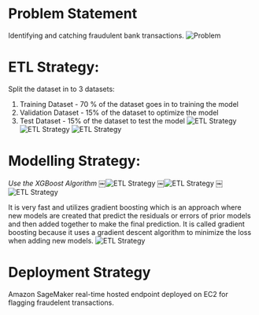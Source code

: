 # Problem Statement
Identifying and catching fraudulent bank transactions.
![Problem](https://s3.amazonaws.com/nand-aws-ml/one.png)


# ETL Strategy:
Split the dataset in to 3 datasets:
1) Training Dataset - 70 % of the dataset goes in to training the model
2) Validation Dataset - 15%  of the dataset to optimize the model 
3) Test Dataset - 15% of the dataset to test the model 
![ETL Strategy](https://s3.amazonaws.com/nand-aws-ml/two.png)
![ETL Strategy](https://s3.amazonaws.com/nand-aws-ml/three.png)
![ETL Strategy](https://s3.amazonaws.com/nand-aws-ml/six.png)


# Modelling Strategy:
*Use the XGBoost Algorithm*
￼![ETL Strategy](https://s3.amazonaws.com/nand-aws-ml/five.png)
￼![ETL Strategy](https://s3.amazonaws.com/nand-aws-ml/seven.png)
￼![ETL Strategy](https://s3.amazonaws.com/nand-aws-ml/eight.png)

It is very fast and utilizes gradient boosting which is an approach where new models are created that predict the residuals or errors of prior models and then added together to make the final prediction. It is called gradient boosting because it uses a gradient descent algorithm to minimize the loss when adding new models.
![ETL Strategy](https://s3.amazonaws.com/nand-aws-ml/four.png)

# Deployment Strategy
Amazon SageMaker real-time hosted endpoint deployed on EC2 for flagging fraudelent transactions.
